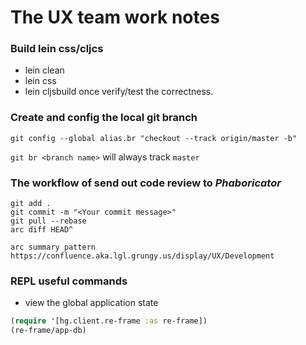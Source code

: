 # The UX team work notes

### Build lein css/cljcs
- lein clean
- lein css
- lein cljsbuild once
verify/test the correctness.

### Create and config the local git branch 
`git config --global alias.br "checkout --track origin/master -b"`

`git br <branch name>` will always track `master`

### The workflow of send out code review to *Phaboricator* 
```git
git add .
git commit -m "<Your commit message>"
git pull --rebase
arc diff HEAD^

arc summary pattern
https://confluence.aka.lgl.grungy.us/display/UX/Development
```

### REPL useful commands
- view the global application state
```clj
(require '[hg.client.re-frame :as re-frame])
(re-frame/app-db)
```
